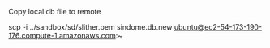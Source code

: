 Copy local db file to remote

scp -i ../sandbox/sd/slither.pem sindome.db.new ubuntu@ec2-54-173-190-176.compute-1.amazonaws.com:~
